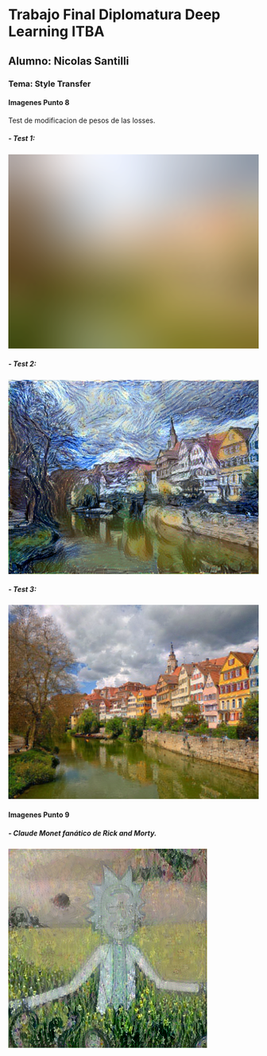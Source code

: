 # Trabajo Final Diplomatura Deep Learning ITBA
## Alumno: Nicolas Santilli
### Tema: Style Transfer
#### Imagenes Punto 8

Test de modificacion de pesos de las losses.

##### - Test 1:

![alt text](https://github.com/nikoloide/Style_Transfer_ITBA/blob/master/Images/Test1.png?raw=true)

##### - Test 2:

![alt text](https://github.com/nikoloide/Style_Transfer_ITBA/blob/master/Images/test2.png?raw=true)


##### - Test 3:

![alt text](https://github.com/nikoloide/Style_Transfer_ITBA/blob/master/Images/test3.png?raw=true)


#### Imagenes Punto 9

##### - Claude Monet fanático de Rick and Morty.

![alt text](https://github.com/nikoloide/Style_Transfer_ITBA/blob/master/Images/rick_by_Monet.png?raw=true)

